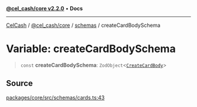 [**@cel_cash/core v2.2.0**](../../README.md) • **Docs**

***

[CelCash](../../../../packages.md) / [@cel\_cash/core](../../README.md) / [schemas](../README.md) / createCardBodySchema

# Variable: createCardBodySchema

> `const` **createCardBodySchema**: `ZodObject`\<[`CreateCardBody`](../../index/type-aliases/CreateCardBody.md)\>

## Source

[packages/core/src/schemas/cards.ts:43](https://github.com/Pyxlab/celcash/blob/b57c7034bd65dcd5b083f272f9cfe6cc4ff73f7b/packages/core/src/schemas/cards.ts#L43)
